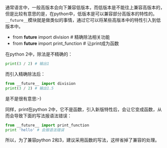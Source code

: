 通常语言中，一般高版本会向下兼容低版本，而低版本是不能往上兼容高版本的，但是比较有意思的是，在python中，低版本是可以兼容部分高版本的特性的。
`__future__`模块就是做类似的事情，通过它可以将某些高版本中的特性引入到低版本中。

* from __future__ import division # 精确除法相关功能
* from __future__ import print_function # 让print成为函数

在python 2中，除法是不精确的：
```python
print(3 / 2) # 输出1
```
而引入精确除法后：
```python
from __future__ import division
print(3 / 2) # 输出1.5
```
是不是很有意思:-)

同样，print在python 2中，它不是函数，引入新版特性后，会让它变成函数，从而会导致下面的写法报语法错误：
```python
from __future__ import print_function
print 'hello' # 会报语法错误
```
所以，为了兼容python 2和3，建议采用函数的写法，这样省掉了兼容的处理。
